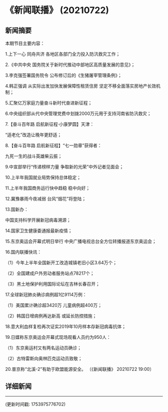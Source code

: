 # 《新闻联播》 (20210722)

## 新闻摘要

本期节目主要内容：


1.上下一心 同舟共济 各地区各部门全力投入防汛救灾工作；


2.《中共中央 国务院关于新时代推动中部地区高质量发展的意见》；


3.李克强签署国务院令 公布修订后的《生猪屠宰管理条例》；


4.韩正强调 从实际出发加快发展保障性租赁住房 坚定不移全面落实房地产长效机制；


5.汇聚亿万家庭力量奋斗新时代奋进新征程；


6.中央组织部从代中央管理党费中划拨2000万元用于支持河南省防汛救灾；


7.【奋斗百年路 启航新征程·小康梦圆】天津：

“适老化”改造让晚年更舒适；


8.【奋斗百年路 启航新征程】“七一勋章”获得者：

九死一生的战斗英雄柴云振；


9.中宣部举行“传递榜样力量 争取新的光荣”中外记者见面会；


10.上半年我国就业局势保持总体稳定；


11.上半年我国商务运行快中趋稳 稳中向好；


12.冀豫暴雨今夜减弱 台风“烟花”将登陆；


13.国新办：

中国支持科学开展新冠病毒溯源；


14.国家卫生健康委通报最新疫情；


15.东京奥运会开幕式明日举行 中央广播电视总台全方位转播报道东京奥运会；


16.国内联播快讯：


（1）今年上半年全国新开工改造城镇老旧小区3.64万个；


（2）全国建成户外劳动者服务站点78217个；


（3）黑土地保护利用国际论坛在吉林长春召开；


17.全球新冠肺炎确诊病例超1亿9114万例：


（1）美国累计确诊超3420万 儿童病例超400万；


（2）韩国日增病例再达新高 或延长防控措施；


18.意大利血样复检再次证实2019年10月样本存新冠病毒抗体；


19.日媒称东京奥运会开幕式现场观看人员约为950人：


（1）东京奥运村又有两名运动员确诊；


（2）古特雷斯向奥林匹克运动员致敬；


20.普京称“北溪-2”有助于欧盟能源安全。
（《新闻联播》 20210722 19:00）

## 详细新闻

---

(更新时间戳: 1753975776702)

